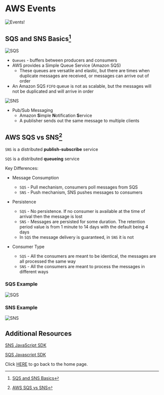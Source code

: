 # AWS Events

![Events!](https://encrypted-tbn0.gstatic.com/images?q=tbn:ANd9GcQD0HQoiOQjEiOjMOdgN_zguRVslxdAbAVkBg&usqp=CAU)

## SQS and SNS Basics[^1]

![SQS](https://dicgvl0puru7m.cloudfront.net/sqsconsole-20220404171838662/assets/images/5e3f44ce52788a4fb8b8432e4441bf3f-SQS-diagram.svg)

- `Queues` - buffers between producers and consumers
- AWS provides a Simple Queue Service (Amazon SQS)
  - These queues are versatile and elastic, but there are times when duplicate messages are received, or messages can arrive out of order
- An Amazon SQS `FIFO` queue is not as scalable, but the messages will not be duplicated and will arrive in order

![SNS](https://d1.awsstatic.com/diagrams/Product-page-diagram-Amazon-SNS_event-driven-SNS-compute%402X_.4b9c0a75aa40bda9cdb12f0176930a12da2872bf.png)

- Pub/Sub Messaging
  - Amazon **S**imple **N**otification **S**ervice
  - A publisher sends out the same message to multiple clients


## AWS SQS vs SNS[^2]

`SNS` is a distributed **publish-subscribe** service

`SQS` is a distributed **queueing** service

Key Differences:

- Message Consumption
  - `SQS` - Pull mechanism, consumers poll messages from SQS
  - `SNS` - Push mechanism, SNS pushes messages to consumers

- Persistence
  - `SQS` - No persistence.  If no consumer is available at the time of arrival then the message is lost 
  - `SNS` - Messages are persisted for some duration.  The retention period value is from 1 minute to 14 days with the default being 4 days
  - In `SQS` the message delivery is guaranteed, in `SNS` it is not

- Consumer Type
  - `SQS` - All the consumers are meant to be identical, the messages are all processed the same way
  - `SNS` - All the consumers are meant to process the messages in different ways

### SQS Example

![SQS](https://miro.medium.com/max/700/1*7eL3udb6Cto4I9Ly1sN8oA.jpeg)

### SNS Example

![SNS](https://miro.medium.com/max/502/1*mdUPKzrfJFuXa4d43KhKUQ.png)

## Additional Resources

[SNS JavaScript SDK](https://docs.aws.amazon.com/AWSJavaScriptSDK/latest/AWS/SNS.html)

[SQS Javascript SDK](https://docs.aws.amazon.com/AWSJavaScriptSDK/latest/AWS/SQS.html)

Click [HERE](README.md) to go back to the home page.

[^1]: [SQS and SNS Basics](https://www.youtube.com/watch?v=UesxWuZMZqI)

[^2]: [AWS SQS vs SNS](https://medium.com/awesome-cloud/aws-difference-between-sqs-and-sns-61a397bf76c5)